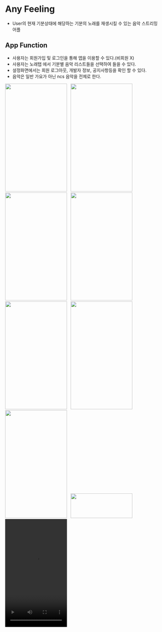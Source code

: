 # Any Feeling
- User의 현재 기분상태에 해당하는 기분의 노래를 재생시킬 수 있는 음악 스트리밍 어플

## App Function
- 사용자는 회원가입 및 로그인을 통해 앱을 이용할 수 있다.(비회원 X)
- 사용자는 노래탭 에서 기분별 음악 리스트들을 선택하여 들을 수 있다.
- 설정화면에서는 회원 로그아웃, 개발자 정보, 공지사항등을 확인 할 수 있다.
- 음악은 일반 가요가 아닌 ncs 음악을 전제로 한다.


<div style="margin:0 auto;">
<img src="https://user-images.githubusercontent.com/84216838/168738472-9c601ffd-e7db-4618-8f68-c1fbbbb28089.png" width=200 height=350/>
&nbsp;
<img src="https://user-images.githubusercontent.com/84216838/168738608-4bf248b9-b4c2-4d31-be98-f08d03a31944.png" width=200 height=350/>
&nbsp;
<img src="https://user-images.githubusercontent.com/84216838/163390459-cee55ed9-c43e-42a3-ad2a-ccfa978a179a.png" width=200 height=350/>
&nbsp;
<img src="https://user-images.githubusercontent.com/84216838/163390565-ef01f1f5-aec9-4f1b-bf7b-d3fbb010d1af.png" width=200 height=350/>
&nbsp;
<img src="https://user-images.githubusercontent.com/84216838/163754452-0c299973-4cec-4210-a32c-01530c283cf0.png" width=200 height=350/>
&nbsp;
<img src="https://user-images.githubusercontent.com/84216838/164878205-7eb85e45-cf15-41b2-9a75-0735c01ea3ae.png"
width=200 height=350/>
<img src="https://user-images.githubusercontent.com/84216838/163111013-cefebcb5-88df-4d34-80e3-64f8bcefde93.png" width=200 height=350/>
&nbsp;
<img src="https://user-images.githubusercontent.com/84216838/167243522-722d76dc-1f0e-48ca-8c99-546f3399e3e3.jpg" width=200 height=80/>

</div>
<video src="https://user-images.githubusercontent.com/84216838/166097283-d87d39c0-30eb-479d-9de8-ec52b22df3bd.mp4" width=200px height=350px />
